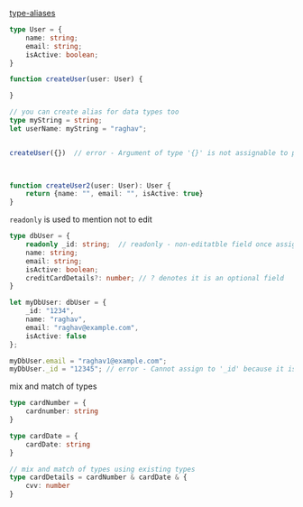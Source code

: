 [type-aliases](https://www.typescriptlang.org/docs/handbook/2/everyday-types.html#type-aliases)


```ts
type User = {
    name: string;
    email: string;
    isActive: boolean;
}

function createUser(user: User) {

}

// you can create alias for data types too
type myString = string;
let userName: myString = "raghav";


createUser({})  // error - Argument of type '{}' is not assignable to parameter of type 'User'.

 

function createUser2(user: User): User {
    return {name: "", email: "", isActive: true}
}
```


`readonly` is used to mention not to edit

```ts
type dbUser = {
    readonly _id: string;  // readonly - non-editatble field once assigned
    name: string;
    email: string;
    isActive: boolean;
    creditCardDetails?: number; // ? denotes it is an optional field
}

let myDbUser: dbUser = {
    _id: "1234",
    name: "raghav",
    email: "raghav@example.com",
    isActive: false
};

myDbUser.email = "raghav1@example.com";
myDbUser._id = "12345"; // error - Cannot assign to '_id' because it is a read-only property.ts(2540)
```



mix and match of types

```ts
type cardNumber = {
    cardnumber: string
}

type cardDate = {
    cardDate: string
}

// mix and match of types using existing types
type cardDetails = cardNumber & cardDate & {
    cvv: number
}
```


